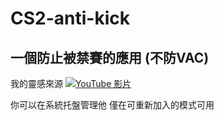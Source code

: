 # CS2-anti-kick

一個防止被禁賽的應用 (不防VAC)
--
我的靈感來源
[![YouTube 影片](https://img.youtube.com/vi/WMmYViISWg0/0.jpg)](https://www.youtube.com/watch?v=WMmYViISWg0)

你可以在系統托盤管理他
僅在可重新加入的模式可用
